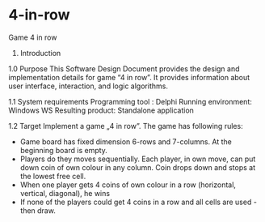 # 4-in-row
Game 4 in row

1. Introduction

1.0 Purpose
This Software Design Document provides the design and implementation details for game “4 in row”. It provides information about user interface, interaction, and logic algorithms.

1.1 System requirements
Programming tool : Delphi
Running environment: Windows WS
Resulting product: Standalone application

1.2 Target
Implement a game „4 in row”. The game has following rules:

*	Game board has fixed dimension 6-rows and 7-columns. At the beginning board is empty. 
*	Players do they moves sequentially. Each player, in own move, can put down coin of own colour in any column. Coin drops down and stops at the lowest free cell. 
*	When one player gets 4 coins of own colour in a row (horizontal, vertical, diagonal), he wins 
*	If none of the players could get 4 coins in a row and all cells are used - then draw.
